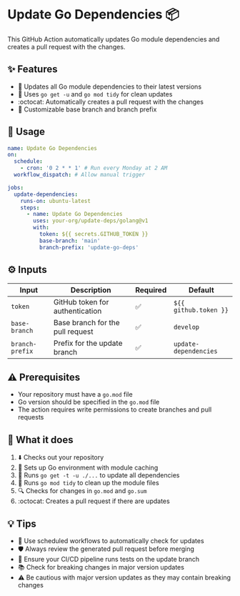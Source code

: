 # Update Go Dependencies :package:

This GitHub Action automatically updates Go module dependencies and creates a pull request with the changes.

## :sparkles: Features

- :arrows_counterclockwise: Updates all Go module dependencies to their latest versions
- :wrench: Uses `go get -u` and `go mod tidy` for clean updates
- :octocat: Automatically creates a pull request with the changes
- :memo: Customizable base branch and branch prefix

## :rocket: Usage

```yaml
name: Update Go Dependencies
on:
  schedule:
    - cron: '0 2 * * 1' # Run every Monday at 2 AM
  workflow_dispatch: # Allow manual trigger

jobs:
  update-dependencies:
    runs-on: ubuntu-latest
    steps:
      - name: Update Go Dependencies
        uses: your-org/update-deps/golang@v1
        with:
          token: ${{ secrets.GITHUB_TOKEN }}
          base-branch: 'main'
          branch-prefix: 'update-go-deps'
```

## :gear: Inputs

| Input           | Description                      | Required           | Default               |
| --------------- | -------------------------------- | ------------------ | --------------------- |
| `token`         | GitHub token for authentication  | :white_check_mark: | `${{ github.token }}` |
| `base-branch`   | Base branch for the pull request | :white_check_mark: | `develop`             |
| `branch-prefix` | Prefix for the update branch     | :white_check_mark: | `update-dependencies` |

## :warning: Prerequisites

- Your repository must have a `go.mod` file
- Go version should be specified in the `go.mod` file
- The action requires write permissions to create branches and pull requests

## :memo: What it does

1. :arrow_down: Checks out your repository
2. :wrench: Sets up Go environment with module caching
3. :arrows_counterclockwise: Runs `go get -t -u ./...` to update all dependencies
4. :broom: Runs `go mod tidy` to clean up the module files
5. :mag: Checks for changes in `go.mod` and `go.sum`
6. :octocat: Creates a pull request if there are updates

## :bulb: Tips

- :calendar: Use scheduled workflows to automatically check for updates
- :shield: Always review the generated pull request before merging
- :test_tube: Ensure your CI/CD pipeline runs tests on the update branch
- :books: Check for breaking changes in major version updates
- :warning: Be cautious with major version updates as they may contain breaking changes
